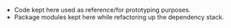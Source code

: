 * Code kept here used as reference/for prototyping purposes.
* Package modules kept here while refactoring up the dependency stack.